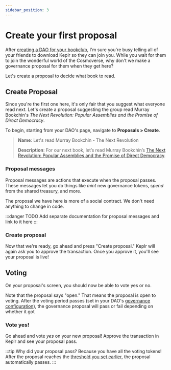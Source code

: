```yaml
---
sidebar_position: 3
---
```


# Create your first proposal

After [creating a DAO for your bookclub](./create-a-dao),
I'm sure you're busy telling all of your friends to download Keplr so they can join you.
While you wait for them to join the wonderful world of the Cosmoverse, why don't we make a governance proposal for them when they get here? 

Let's create a proposal to decide what book to read. 

## Create Proposal

Since you're the first one here, it's only fair that you suggest what everyone read next.
Let's create a proposal suggesting the group read Murray Bookchin's *The Next Revolution: Popular Assemblies and the Promise of Direct Democracy*.

To begin, starting from your DAO's page, navigate to **Proposals > Create**.

> **Name**: Let's read Murray Bookchin - The Next Revolution
>
> **Description**: For our next book, let’s read Murray Bookchin’s [The Next Revolution: Popular Assemblies and the Promise of Direct Democracy](https://libcom.org/files/Murray%20Bookchin-The%20Next%20Revolution.%20Popular%20Assemblies%20and%20the%20Promise%20of%20Direct%20Democracy-Verso%20(2015).pdf).

### Proposal messages

Proposal messages are actions that execute when the proposal passes. These messages let you do things like *mint* new governance tokens, *spend* from the shared treasury, and more. 

The proposal we have here is more of a social contract. We don't need anything to change in code. 

:::danger TODO
Add separate documentation for proposal messages and link to it here
:::

### Create proposal

Now that we're ready, go ahead and press "Create proposal." Keplr will again ask you to approve the transaction. Once you approve it, you'll see your proposal is live!

## Voting

On your proposal's screen, you should now be able to vote yes or no.

Note that the proposal says "open." That means the proposal is open to voting. After the voting period passes (set in your DAO's [governance configuration](./create-a-dao.md#voting-config)), the governance proposal will pass or fail depending on whether it got

### Vote yes!

Go ahead and vote *yes* on your new proposal! Approve the transaction in Keplr and see your proposal pass.

:::tip
Why did your proposal pass? Because you have all the voting tokens! After the proposal reaches the [threshold you set earlier](./create-a-dao.md#voting-config), the proposal automatically passes.
:::
